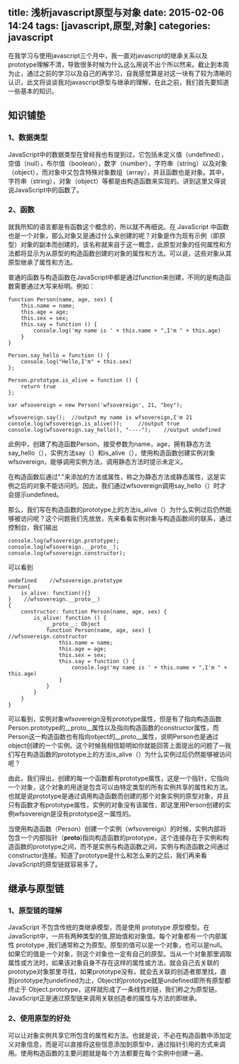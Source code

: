 title: 浅析javascript原型与对象
date: 2015-02-06 14:24
tags: [javascript,原型,对象]
categories: javascript
---


在我学习与使用javascript三个月中，我一直对javascript的继承关系以及prototype理解不清，导致很多时候为什么这么用说不出个所以然来。截止到本周为止，通过之前的学习以及自己的再学习，自我感觉算是对这一块有了较为清晰的认识，此文将谈谈我对javascript原型与继承的理解，在此之前，我们首先要知道一些基本的知识。 

知识铺垫
-------------   
### 1、数据类型

JavaScript中的数据类型在曾经我也有提到过，它包括未定义值（undefined），空值（null），布尔值（boolean），数字（number），字符串（string）以及对象（object），而对象中又包含特殊对象数组（array），并且函数也是对象。其中，字符串（string），对象（object）等都是由构造函数来实现的。讲到这里又得说说JavaScript中的函数了。

### 2、函数

就我所知的语言都是有函数这个概念的，所以就不再细说。在 JavaScript 中函数也是一个对象，那么对象又是通过什么来创建的呢？对象是作为现有示例（即原型）对象的副本而创建的，该名称就来自于这一概念，此原型对象的任何属性和方法都将显示为从原型的构造函数创建的对象的属性和方法。可以说，这些对象从其原型继承了属性和方法。

普通的函数与构造函数在JavaScript中都是通过function来创建，不同的是构造函数需要通过大写来标明。例如：

```
function Person(name, age, sex) {
    this.name = name;
    this.age = age;
    this.sex = sex;
    this.say = function () {
        console.log('my name is ' + this.name + ",I'm " + this.age)
    }
}

Person.say_hello = function () {
    console.log("Hello,I'm" + this.sex)
};

Person.prototype.is_alive = function () {
    return true
};

var wfsovereign = new Person('wfsovereign', 21, "boy");

wfsovereign.say();  //output my name is wfsovereign,I'm 21
console.log(wfsovereign.is_alive());     //output true
console.log(wfsovereign.say_hello(), "----");    //output undefined
```

此例中，创建了构造函数Person，接受参数为name，age，拥有静态方法say_hello（），实例方法say（）和is_alive（），使用构造函数创建实例对象wfsovereign，能够调用实例方法，调用静态方法时提示未定义。

在构造函数后通过"."来添加的方法或属性，称之为静态方法或静态属性，这是实例之后的对象不能访问的。因此，我们通过wfsovereign调用say_hello（）时才会提示undefined。

那么，我们写在构造函数的prototype上的方法is_alive（）为什么实例过后仍然能够被访问呢？这个问题我们先放放，先来看看实例对象与构造函数间的联系，通过控制台，我们输出

	console.log(wfsovereign.prototype);
	console.log(wfsovereign.__proto__);
	console.log(wfsovereign.constructor);
可以看到

```
undefined    //wfsovereign.prototype
Person{
    is_alive: function(){}
}    //wfsovereign.__proto__)
{
    constructor: function Person(name, age, sex) {
        is_alive: function () {
            __proto__: Object
            function Person(name, age, sex) {   //wfsovereign.constructor
                this.name = name;
                this.age = age;
                this.sex = sex;
                this.say = function () {
                    console.log('my name is ' + this.name + ",I'm " + this.age)
                }
            }
        }
    }
}
```

可以看到，实例对象wfsovereign没有prototype属性，但是有了指向构造函数Person.prototype的__proto__属性以及指向构造函数的constructor属性，而Person这一构造函数也有指向object的__proto__属性，说明Person也是通过object创建的一个实例。这个时候我相信聪明如你就能回答上面提出的问题了—我们写在构造函数的prototype上的方法is_alive（）为什么实例过后仍然能够被访问呢？

由此，我们得出，创建的每一个函数都有prototype属性，这是一个指针，它指向一个对象，这个对象的用途是包含可以由特定类型的所有实例共享的属性和方法。也就是说prototype是通过调用构造函数而创建的那个对象实例的原型对象，并且只有函数才有prototype属性，实例的对象没有该属性，即这里用Person创建的实例wfsovereign是没有prototype这一属性的。

当使用构造函数（Person）创建一个实例（wfsovereign）的时候，实例内部将包含一个内部指针（__proto__)指向构造函数的prototype，这个连接存在于实例和构造函数的prototype之间，而不是实例与构造函数之间，实例与构造函数之间通过constructor连接。知道了prototype是什么和怎么来的之后，我们再来看JavaScript的原型链就容易多了。

继承与原型链
---
### 1、原型链的理解

JavaScript 不包含传统的类继承模型，而是使用 prototype 原型模型。在JavaScript中，一共有两种类型的值,原始值和对象值。每个对象都有一个内部属性 prototype ,我们通常称之为原型。原型的值可以是一个对象，也可以是null。如果它的值是一个对象，则这个对象也一定有自己的原型。当从一个对象那里调取属性或方法时，如果该对象自身不存在这样的属性或方法，就会自己去关联的prototype对象那里寻找，如果prototype没有，就会去关联的创造者那里找，直到prototype为undefined为止，Object的prototype就是undefined即所有原型都终止于 Object.prototype，这样就形成了一条线性的链，我们称之为原型链。JavaScript正是通过原型链来调用关联创造者的属性与方法的即继承。

### 2、使用原型的好处

可以让对象实例共享它所包含的属性和方法。也就是说，不必在构造函数中添加定义对象信息，而是可以直接将这些信息添加到原型中，通过指针引用的方式来调用。使用构造函数的主要问题就是每个方法都要在每个实例中创建一遍。

　　
